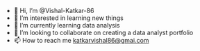 - 👋 Hi, I’m @Vishal-Katkar-86
- 👀 I’m interested in learning new things
- 🌱 I’m currently learning data analysis
- 💞️ I’m looking to collaborate on creating a data analyst portfolio
- 📫 How to reach me katkarvishal86@gmai.com

<!---
Vishal-Katkar-86/Vishal-Katkar-86 is a ✨ special ✨ repository because its `README.md` (this file) appears on your GitHub profile.
You can click the Preview link to take a look at your changes.
--->
